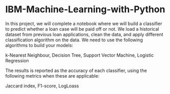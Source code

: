 # IBM-Machine-Learning-with-Python

In this project, we will complete a notebook where we will build a classifier to predict whether a loan case will be paid off or not. We load a historical dataset from previous loan applications, clean the data, and apply different classification algorithm on the data. We need to use the following algorithms to build your models:

k-Nearest Neighbour, Decision Tree, Support Vector Machine, Logistic Regression

The results is reported as the accuracy of each classifier, using the following metrics when these are applicable:

Jaccard index, F1-score, LogLoass
